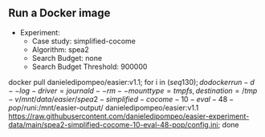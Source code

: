 
## Run a Docker image

 - Experiment: 
   - Case study: simplified-cocome
   - Algorithm: spea2
   - Search Budget: none
   - Search Budget Threshold: 900000

docker pull danieledipompeo/easier:v1.1; for i in $(seq 1 30); do docker run -d --log-driver=journald --rm --mount type=tmpfs,destination=/tmp -v /mnt/data/easier/spea2-simplified-cocome-10-eval-48-pop/run$i:/mnt/easier-output/ danieledipompeo/easier:v1.1 https://raw.githubusercontent.com/danieledipompeo/easier-experiment-data/main/spea2-simplified-cocome-10-eval-48-pop/config.ini; done

